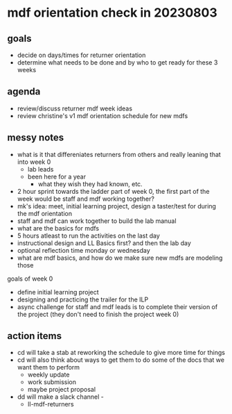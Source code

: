 # mdf orientation check in 20230803

## goals
* decide on days/times for returner orientation
* determine what needs to be done and by who to get ready for these 3 weeks

## agenda
* review/discuss returner mdf week ideas
* review christine's v1 mdf orientation schedule for new mdfs

## messy notes
* what is it that differeniates returners from others and really leaning that into week 0
    * lab leads
    * been here for a year
        * what they wish they had known, etc.
* 2 hour sprint towards the ladder part of week 0, the first part of the week would be staff and mdf working together?
* mk's idea: meet, initial learning project, design a taster/test for during the mdf orientation
* staff and mdf can work together to build the lab manual
* what are the basics for mdfs
* 5 hours atleast to run the activities on the last day
* instructional design and LL Basics first? and then the lab day
* optional reflection time monday or wednesday
* what are mdf basics, and how do we make sure new mdfs are modeling those

goals of week 0 
* define initial learning project
* designing and practicing the trailer for the ILP
* async challenge for staff and mdf leads is to complete their version of the project (they don't need to finish the project week 0)


## action items
* cd will take a stab at reworking the schedule to give more time for things
* cd will also think about ways to get them to do some of the docs that we want them to perform
    * weekly update
    * work submission
    * maybe project proposal
* dd will make a slack channel - 
    * ll-mdf-returners